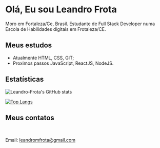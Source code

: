 # Olá, Eu sou Leandro Frota
Moro em Fortaleza/Ce, Brasil. Estudante de Full Stack Developer numa Escola de Habilidades digitais em Frotaleza/CE. 

## Meus estudos
 * Atualmente HTML, CSS, GIT;
 * Proximos passos JavaScript, ReactJS, NodeJS.

## Estatísticas
![Leandro-Frota's GitHub stats](https://github-readme-stats.vercel.app/api?username=Leandro-Frota&theme=dark&show_icons=true)

[![Top Langs](https://github-readme-stats.vercel.app/api/top-langs/?username=Leandro-Frota)](https://github.com/Leandro-Frota/github-readme-stats)


## Meus contatos

<a href="https://www.linkedin.com/in/leandro-frota-b15b1326"><img src="https://camo.githubusercontent.com/f17ba9730c27e5f1230325b94c8b68bbf3115d32650866f6e3d0ade68201beea/68747470733a2f2f696d672e736869656c64732e696f2f62616467652f4c696e6b6564496e2d2532333030373742352e7376673f6c6f676f3d6c696e6b6564696e266c6f676f436f6c6f723d7768697465" alt=""></a>
<a href="https://www.instagram.com/leandromdfrota"><img src="https://camo.githubusercontent.com/0641e2731604a57f9b9f2de4be17fcf1893c1fbf31dcb3e276f4281208616a1c/68747470733a2f2f696d672e736869656c64732e696f2f62616467652f496e7374616772616d2d2532334534343035462e7376673f6c6f676f3d496e7374616772616d266c6f676f436f6c6f723d7768697465" alt=""></a>

Email: leandromfrota@gmail.com












